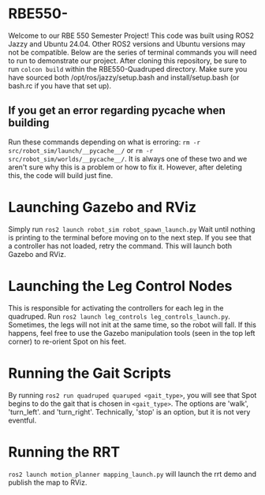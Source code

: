# RBE550-

Welcome to our RBE 550 Semester Project! This code was built using ROS2 Jazzy and Ubuntu 24.04. Other ROS2 versions and Ubuntu versions may not be compatible. Below are the series of terminal commands you will need to run to demonstrate our project. After cloning this repository, be sure to run `colcon build` within the RBE550-Quadruped directory. Make sure you have sourced both /opt/ros/jazzy/setup.bash and install/setup.bash (or bash.rc if you have that set up).
## If you get an error regarding __pycache__ when building
Run these commands depending on what is erroring:
`rm -r src/robot_sim/launch/__pycache__/` or `rm -r src/robot_sim/worlds/__pycache__/`. It is always one of these two and we aren't sure why this is a problem or how to fix it. However, after deleting this, the code will build just fine.

# Launching Gazebo and RViz
Simply run `ros2 launch robot_sim robot_spawn_launch.py`
Wait until nothing is printing to the terminal before moving on to the next step. If you see that a controller has not loaded, retry the command.
This will launch both Gazebo and RViz.

# Launching the Leg Control Nodes
This is responsible for activating the controllers for each leg in the quadruped. Run `ros2 launch leg_controls leg_controls_launch.py`. Sometimes, the legs will not init at the same time, so the robot will fall. If this happens, feel free to use the Gazebo manipulation tools (seen in the top left corner) to re-orient Spot on his feet. 

# Running the Gait Scripts
By running `ros2 run quadruped quaruped <gait_type>`, you will see that Spot begins to do the gait that is chosen in `<gait_type>`. The options are 'walk', 'turn_left'. and 'turn_right'. Technically, 'stop' is an option, but it is not very eventful.

# Running the RRT
`ros2 launch motion_planner mapping_launch.py` will launch the rrt demo and publish the map to RViz.
